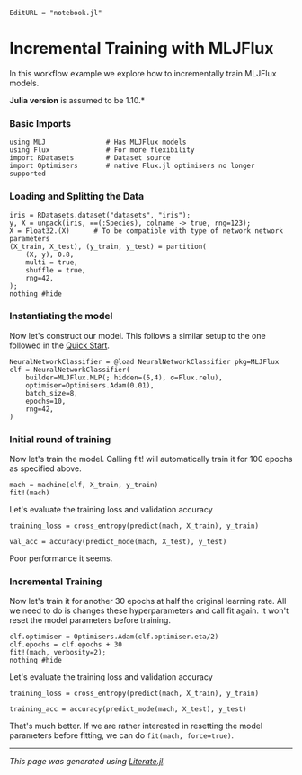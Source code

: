 ```@meta
EditURL = "notebook.jl"
```

# Incremental Training with MLJFlux
In this workflow example we explore how to incrementally train MLJFlux models.

**Julia version** is assumed to be 1.10.*

### Basic Imports

````@example notebook
using MLJ               # Has MLJFlux models
using Flux              # For more flexibility
import RDatasets        # Dataset source
import Optimisers       # native Flux.jl optimisers no longer supported
````

### Loading and Splitting the Data

````@example notebook
iris = RDatasets.dataset("datasets", "iris");
y, X = unpack(iris, ==(:Species), colname -> true, rng=123);
X = Float32.(X)      # To be compatible with type of network network parameters
(X_train, X_test), (y_train, y_test) = partition(
    (X, y), 0.8,
    multi = true,
    shuffle = true,
    rng=42,
);
nothing #hide
````

### Instantiating the model

Now let's construct our model. This follows a similar setup to the one followed in the
[Quick Start](../../index.md#Quick-Start).

````@example notebook
NeuralNetworkClassifier = @load NeuralNetworkClassifier pkg=MLJFlux
clf = NeuralNetworkClassifier(
    builder=MLJFlux.MLP(; hidden=(5,4), σ=Flux.relu),
    optimiser=Optimisers.Adam(0.01),
    batch_size=8,
    epochs=10,
    rng=42,
)
````

### Initial round of training

Now let's train the model. Calling fit! will automatically train it for 100 epochs as
specified above.

````@example notebook
mach = machine(clf, X_train, y_train)
fit!(mach)
````

Let's evaluate the training loss and validation accuracy

````@example notebook
training_loss = cross_entropy(predict(mach, X_train), y_train)
````

````@example notebook
val_acc = accuracy(predict_mode(mach, X_test), y_test)
````

Poor performance it seems.

### Incremental Training

Now let's train it for another 30 epochs at half the original learning rate. All we need
to do is changes these hyperparameters and call fit again. It won't reset the model
parameters before training.

````@example notebook
clf.optimiser = Optimisers.Adam(clf.optimiser.eta/2)
clf.epochs = clf.epochs + 30
fit!(mach, verbosity=2);
nothing #hide
````

Let's evaluate the training loss and validation accuracy

````@example notebook
training_loss = cross_entropy(predict(mach, X_train), y_train)
````

````@example notebook
training_acc = accuracy(predict_mode(mach, X_test), y_test)
````

That's much better. If we are rather interested in resetting the model parameters before
fitting, we can do `fit(mach, force=true)`.

---

*This page was generated using [Literate.jl](https://github.com/fredrikekre/Literate.jl).*

